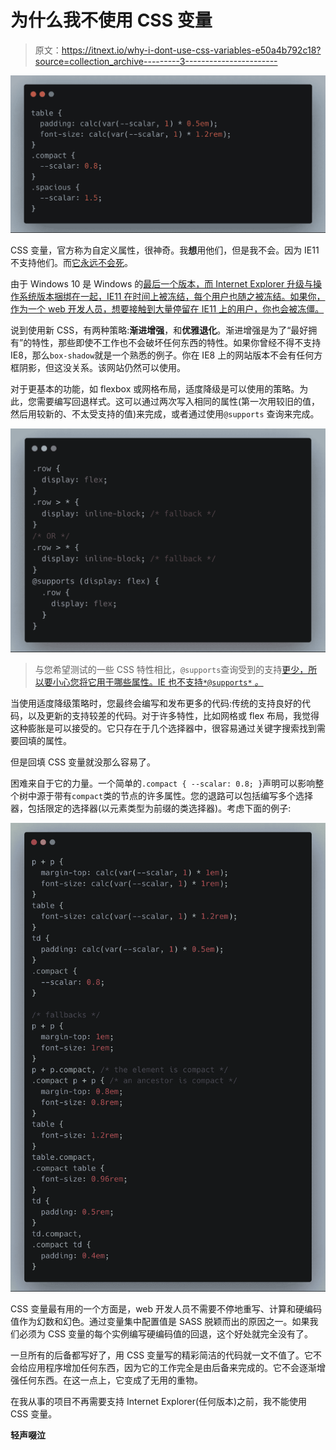 # 为什么我不使用 CSS 变量

> 原文：<https://itnext.io/why-i-dont-use-css-variables-e50a4b792c18?source=collection_archive---------3----------------------->

![](img/8755f8d584d847c33ce5032b228aa7ab.png)

CSS 变量，官方称为自定义属性，很神奇。我**想**用他们，但是我不会。因为 IE11 不支持他们。而[它永远不会死](https://support.microsoft.com/en-us/help/17454/lifecycle-faq-internet-explorer)。

由于 Windows 10 是 Windows 的[最后一个版本，而 Internet Explorer 升级与操作系统版本捆绑在一起，IE11 在时间上被冻结，每个用户也随之被冻结。如果你，作为一个 web 开发人员，想要接触到大量停留在 IE11 上的用户，你也会被冻僵。](https://www.theverge.com/2015/5/7/8568473/windows-10-last-version-of-windows)

说到使用新 CSS，有两种策略:**渐进增强**，和**优雅退化**。渐进增强是为了“最好拥有”的特性，那些即使不工作也不会破坏任何东西的特性。如果你曾经不得不支持 IE8，那么`box-shadow`就是一个熟悉的例子。你在 IE8 上的网站版本不会有任何方框阴影，但这没关系。该网站仍然可以使用。

对于更基本的功能，如 flexbox 或网格布局，适度降级是可以使用的策略。为此，您需要编写回退样式。这可以通过两次写入相同的属性(第一次用较旧的值，然后用较新的、不太受支持的值)来完成，或者通过使用`@supports` 查询来完成。

![](img/6bed630d6ea7c70541d5647856134e30.png)

> 与您希望测试的一些 CSS 特性相比，`@supports`查询受到的支持[更少，所以要小心您将它用于哪些属性。IE 也不支持`*@supports*` *。*](https://caniuse.com/#search=%40supports)

当使用适度降级策略时，您最终会编写和发布更多的代码:传统的支持良好的代码，以及更新的支持较差的代码。对于许多特性，比如网格或 flex 布局，我觉得这种膨胀是可以接受的。它只存在于几个选择器中，很容易通过关键字搜索找到需要回填的属性。

但是回填 CSS 变量就没那么容易了。

困难来自于它的力量。一个简单的`.compact { --scalar: 0.8; }`声明可以影响整个树中源于带有`compact`类的节点的许多属性。您的退路可以包括编写多个选择器，包括限定的选择器(以元素类型为前缀的类选择器)。考虑下面的例子:

![](img/d4199f461a056441dd0941a39aea51d3.png)

CSS 变量最有用的一个方面是，web 开发人员不需要不停地重写、计算和硬编码值作为幻数和幻色。通过变量集中配置值是 SASS 脱颖而出的原因之一。如果我们必须为 CSS 变量的每个实例编写硬编码值的回退，这个好处就完全没有了。

一旦所有的后备都写好了，用 CSS 变量写的精彩简洁的代码就一文不值了。它不会给应用程序增加任何东西，因为它的工作完全是由后备来完成的。它不会逐渐增强任何东西。在这一点上，它变成了无用的重物。

在我从事的项目不再需要支持 Internet Explorer(任何版本)之前，我不能使用 CSS 变量。

**轻声啜泣**